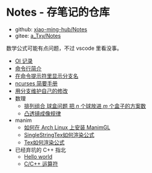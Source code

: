 # Notes - 存笔记的仓库
- github: [xiao-ming-hub/Notes](https://github.com/xiao-ming-hub/Notes)
- gitee: [a_Txy/Notes](https://gitee.com/a_Txy/Notes)

数学公式可能有点问题，不过 vscode 里看没事。
- [OI 记录](oi/doc.md)
- [命令行简介](commandline.md)
- [在命令提示符里显示分支名](git-ps1.md)
- [ncurses 简要手册](ncurses-template.md)
- [用分支维护自己的修改](git-rebase-change.md)
- 数理
  - [排列组合 球盒问题 把 $n$ 个球放进 $m$ 个盒子的方案数]()
  - [凸透镜成像规律](tu-tou-jing-cheng-xiang/doc.md)
- manim
  - [如何在 Arch Linux 上安装 ManimGL](manim/install-on-archlinux.md)
  - [SingleStringTex如何渲染公式](manim/single-string-tex.md)
  - [Tex如何渲染公式](manim/tex.md)
- 已经弃坑的 C++ 指北
  - [Hello world](hello-world.md)
  - [C/C++ 运算符](operator.md)

